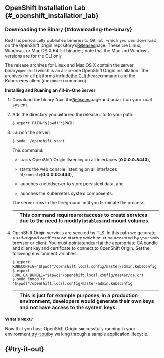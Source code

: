 ## OpenShift Installation Lab {#_openshift_installation_lab}

### Downloading the Binary {#downloading-the-binary}

Red Hat periodically publishes binaries to GitHub, which you can download on the OpenShift Origin repository’s[Releases](https://github.com/openshift/origin/releases)page. These are Linux, Windows, or Mac OS X 64-bit binaries; note that the Mac and Windows versions are for the CLI only.

The release archives for Linux and Mac OS X contain the server binary`openshift`which is an all-in-one OpenShift Origin installation. The archives for all platforms include[the CLI](https://docs.openshift.org/latest/cli_reference/get_started_cli.html#cli-reference-get-started-cli)\(the`oc`command\) and the Kubernetes client \(the`kubectl`command\).

**Installing and Running an All-in-One Server**

1. Download the binary from the[Releases](https://github.com/openshift/origin/releases)page and untar it on your local system.

2. Add the directory you untarred the release into to your path:

   ```
   $ export PATH="$(pwd)":$PATH
   ```

3. Launch the server:

   ```
   $ sudo ./openshift start
   ```

   This command:

   * starts OpenShift Origin listening on all interfaces \(**0.0.0.0:8443**\),

   * starts the web console listening on all interfaces at`/console`\(**0.0.0.0:8443**\),

   * launches anetcdserver to store persistent data, and

   * launches the Kubernetes system components.

   The server runs in the foreground until you terminate the process.

   |  | This command requires`root`access to create services due to the need to modify`iptables`and mount volumes. |
   | :--- | :--- |

4. OpenShift Origin services are secured by TLS. In this path we generate a self-signed certificate on startup which must be accepted by your web browser or client. You must point`oc`and`curl`at the appropriate CA bundle and client key and certificate to connect to OpenShift Origin. Set the following environment variables:

   ```
   $ export KUBECONFIG="$(pwd)"/openshift.local.config/master/admin.kubeconfig
   $ export CURL_CA_BUNDLE="$(pwd)"/openshift.local.config/master/ca.crt
   $ sudo chmod +r "$(pwd)"/openshift.local.config/master/admin.kubeconfig
   ```

   |  | This is just for example purposes; in a production environment, developers would generate their own keys and not have access to the system keys. |
   | :--- | :--- |

**What’s Next?**

Now that you have OpenShift Origin successfully running in your environment,[try it out](https://docs.openshift.org/latest/getting_started/administrators.html#try-it-out)by walking through a sample application lifecycle.

##  {#try-it-out}

  


